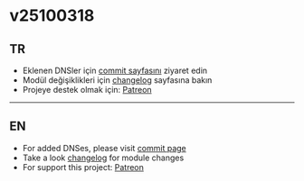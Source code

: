 # v25100318
## TR
- Eklenen DNSler için [commit sayfasını](https://github.com/symbuzzer/Turkish-Ad-Hosts/commits/main/dns) ziyaret edin  
- Modül değişiklikleri için [changelog](https://github.com/symbuzzer/Turkish-Ad-Hosts/blob/main/magisk-kernelsu-apatch/module_changelog.md) sayfasına bakın  
- Projeye destek olmak için: [Patreon](https://avalibeyaz.com/patreon)  
  
-----------
## EN  
- For added DNSes, please visit [commit page](https://github.com/symbuzzer/Turkish-Ad-Hosts/commits/main/dns)  
- Take a look [changelog](https://github.com/symbuzzer/Turkish-Ad-Hosts/blob/main/magisk-kernelsu-apatch/module_changelog.md) for module changes   
- For support this project: [Patreon](https://avalibeyaz.com/patreon)  


